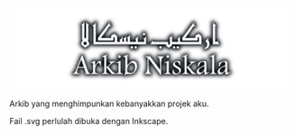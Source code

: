 <p style="text-align: center; margin: 10px;">
    <img src="img.webp" width="auto" alt="Arkib Niskala"></img>
</p>

Arkib yang menghimpunkan kebanyakkan projek aku.

Fail .svg perlulah dibuka dengan Inkscape.
